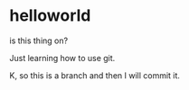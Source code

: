 # helloworld
is this thing on?

Just learning how to use git.

K, so this is a branch and then I will commit it.
